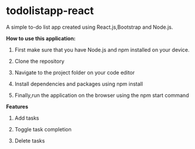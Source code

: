 # todolistapp-react
A simple to-do list app created using React.js,Bootstrap and Node.js.

**How to use this application:**

1. First make sure that you have Node.js and npm installed on your device.

2. Clone the repository

3. Navigate to the project folder on your code editor

4. Install dependencies and packages using npm install

5. Finally,run the application on the browser using the npm start command

**Features**

1. Add tasks

2. Toggle task completion

3. Delete tasks

